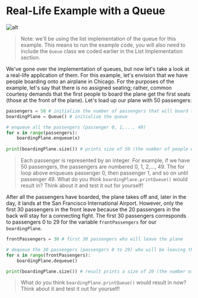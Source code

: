 <!--title={Queue: Boarding Plane}-->

<!--badges={Algorithms:20}-->

<!--concepts{Queue General, Queue Manipulation}-->
# Real-Life Example with a Queue

![alt](https://encrypted-tbn0.gstatic.com/images?q=tbn%3AANd9GcSSXF9LDlE7Cw0m4jH0imFFmgwVuNuTXNmUfAF1OurXykDkSMiB)

> Note: we'll be using the list implementation of the queue for this example. This means to run the example code, you will also need to include the `Queue` class we coded earlier in the List Implementation section.

We've gone over the implementation of queues, but now let's take a look at a real-life application of them. For this example, let's envision that we have people boarding onto an airplane in Chicago. For the purposes of the example, let's say that there is no assigned seating; rather, common courtesy demands that the first people to board the plane get the first seats (those at the front of the plane). Let's load up our plane with 50 passengers:

```python
passengers = 50 # initialize the number of passengers that will board the plane
boardingPlane = Queue() # initialize the queue

# enqueue all the passengers (passenger 0, 1,..., 49)
for x in range(passengers):
	boardingPlane.enqueue(x)
  
print(boardingPlane.size()) # prints size of 50 (the number of people who have boarded the plane)
```

> Each passenger is represented by an integer. For example, if we have 50 passengers, the passengers are numbered 0, 1, 2,..., 49. The for loop above enqueues passenger 0, then passenger 1, and so on until passenger 49. What do you think `boardingPlane.printQueue()` would result in? Think about it and test it out for yourself!

After all the passengers have boarded, the plane takes off and, later in the day, it lands at the San Francisco International Airport. However, only the first 30 passengers in the front leave because the 20 passengers in the back will stay for a connecting fight. The first 30 passengers corresponds to passengers 0 to 29 for the variable `frontPassengers` for our `boardingPlane`.

```python
frontPassengers = 30 # first 30 passengers who will leave the plane

# dequeue the 30 passengers (passengers 0 to 29) who will be leaving the plane
for x in range(frontPassengers):
	boardingPlane.dequeue()

print(boardingPlane.size()) # result prints a size of 20 (the number of people who are still on the plane)
```

> What do you think `boardingPlane.printQueue()` would result in now? Think about it and test it out for yourself!